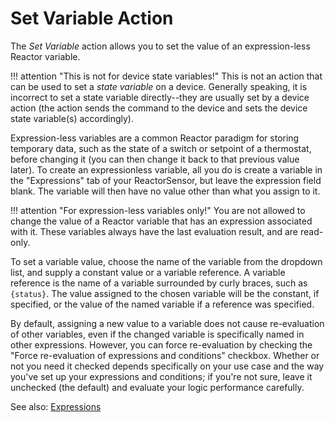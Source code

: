 # Set Variable Action

The *Set Variable* action allows you to set the value of an expression-less Reactor variable.

!!! attention "This is not for device state variables!"
    This is not an action that can be used to set a *state variable* on a device. Generally speaking, it is incorrect to set a state variable directly--they are usually set by a device action (the action sends the command to the device and sets the device state variable(s) accordingly).

Expression-less variables are a common Reactor paradigm for storing temporary data, such as the state of a switch or setpoint of a thermostat, before changing it (you can then change it back to that previous value later). To create an expressionless variable, all
you do is create a variable in the "Expressions" tab of your ReactorSensor, but leave the expression field blank. The variable will then have no value other than what you assign to it.

!!! attention "For expression-less variables only!"
    You are not allowed to change the value of a Reactor variable that has an expression associated with it. These variables always have the last evaluation result, and are read-only.

To set a variable value, choose the name of the variable from the dropdown list, and supply a constant value or a variable reference. A variable reference is the name of a variable surrounded by curly braces, such as `{status}`. The value assigned to the chosen variable will be the constant, if specified, or the value of the named variable if a reference was specified.

By default, assigning a new value to a variable does not cause re-evaluation of other variables, even if the changed variable is specifically named in other expressions. However, you can force re-evaluation by checking the "Force re-evaluation of expressions and conditions" checkbox. Whether or not you need it checked depends specifically on your use case and the way you've set up your expressions and conditions; if you're not sure, leave it unchecked (the default) and evaluate your logic performance carefully.

See also: [Expressions](Expressions-&-Variables.md)